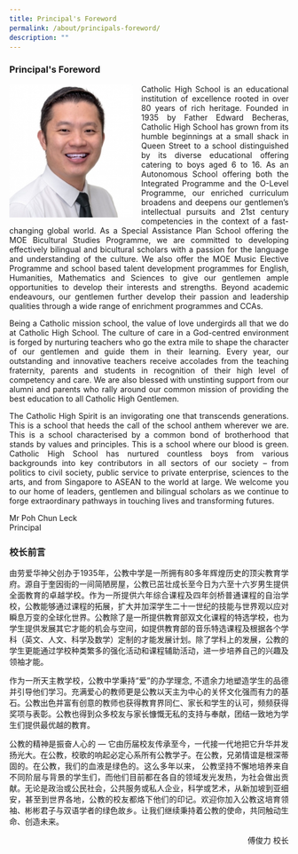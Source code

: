```yaml
---
title: Principal's Foreword
permalink: /about/principals-foreword/
description: ""
---
```

### Principal's Foreword
<style>
p {text-align: justify;}
</style>
<img src="/images/principal.png" style="width:223px;height:240px;margin-right:15px;" align = "left"> 

Catholic High School is an educational institution of excellence rooted in over 80 years of rich heritage. Founded in 1935 by Father Edward Becheras, Catholic High School has grown from its humble beginnings at a small shack in Queen Street to a school distinguished by its diverse educational offering catering to boys aged 6 to 16. As an Autonomous School offering both the Integrated Programme and the O-Level Programme, our enriched curriculum broadens and deepens our gentlemen&rsquo;s intellectual pursuits and 21st century competencies in the context of a fast-changing global world. As a Special Assistance Plan School offering the MOE Bicultural Studies Programme, we are committed to developing effectively bilingual and bicultural scholars with a passion for the language and understanding of the culture. We also offer the MOE Music Elective Programme and school based talent development programmes for English, Humanities, Mathematics and Sciences to give our gentlemen ample opportunities to develop their interests and strengths. Beyond academic endeavours, our gentlemen further develop their passion and leadership qualities through a wide range of enrichment programmes and CCAs.

Being a Catholic mission school, the value of love undergirds all that we do at Catholic High School. The culture of care in a God-centred environment is forged by nurturing teachers who go the extra mile to shape the character of our gentlemen and guide them in their learning. Every year, our outstanding and innovative teachers receive accolades from the teaching fraternity, parents and students in recognition of their high level of competency and care. We are also blessed with unstinting support from our alumni and parents who rally around our common mission of providing the best education to all Catholic High Gentlemen.

The Catholic High Spirit is an invigorating one that transcends generations. This is a school that heeds the call of the school anthem wherever we are. This is a school characterised by a common bond of brotherhood that stands by values and principles. This is a school where our blood is green. Catholic High School has nurtured countless boys from various backgrounds into key contributors in all sectors of our society &ndash; from politics to civil society, public service to private enterprise, sciences to the arts, and from Singapore to ASEAN to the world at large. We welcome you to our home of leaders, gentlemen and bilingual scholars as we continue to forge extraordinary pathways in touching lives and transforming futures.

Mr Poh Chun Leck<br>
Principal



### 校长前言

由劳爱华神父创办于1935年，公教中学是一所拥有80多年辉煌历史的顶尖教育学府。源自于奎因街的一间简陋房屋，公教已茁壮成长至今日为六至十六岁男生提供全面教育的卓越学校。作为一所提供六年综合课程及四年剑桥普通课程的自治学校，公教能够通过课程的拓展，扩大并加深学生二十一世纪的技能与世界观以应对瞬息万变的全球化世界。公教除了是一所提供教育部双文化课程的特选学校，也为学生提供发展其它才能的机会与空间，如提供教育部的音乐特选课程及根据各个学科（英文、人文、科学及数学）定制的才能发展计划。除了学科上的发展，公教的学生更能通过学校种类繁多的强化活动和课程辅助活动，进一步培养自己的兴趣及领袖才能。
	
作为一所天主教学校，公教中学秉持“爱”的办学理念, 不遗余力地塑造学生的品德并引导他们学习。充满爱心的教师更是公教以天主为中心的关怀文化强而有力的基石。公教出色并富有创意的教师也获得教育界同仁、家长和学生的认可，频频获得奖项与表彰。公教也得到众多校友与家长慷慨无私的支持与奉献，团结一致地为学生们提供最优越的教育。
	
公教的精神是振奋人心的 — 它由历届校友传承至今，一代接一代地把它升华并发扬光大。在公教，校歌的响起必定心系所有公教学子。在公教，兄弟情谊是根深蒂固的。在公教，我们的血液是绿色的。这么多年以来， 公教坚持不懈地培养来自不同阶层与背景的学生们，而他们目前都在各自的领域发光发热，为社会做出贡献。无论是政治或公民社会，公共服务或私人企业，科学或艺术，从新加坡到亚细安，甚至到世界各地，公教的校友都烙下他们的印记。欢迎你加入公教这培育领袖、彬彬君子与双语学者的绿色故乡。让我们继续秉持着公教的使命，共同触动生命、创造未来。
	
	
<p style="text-align: right;">傅俊力 校长</p>